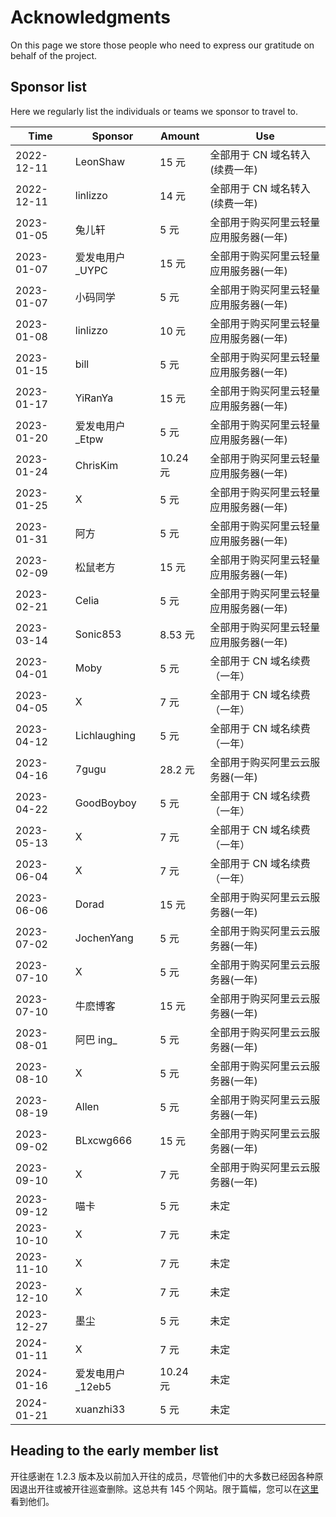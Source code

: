 # Acknowledgments

On this page we store those people who need to express our gratitude on behalf of the project.

## Sponsor list

Here we regularly list the individuals or teams we sponsor to travel to.

| **Time**   | **Sponsor**                      | **Amount** | **Use**                                 |
| ---------- | -------------------------------- | ---------- | --------------------------------------- |
| 2022-12-11 | LeonShaw                         | 15 元       | 全部用于 CN 域名转入(续费一年)   |
| 2022-12-11 | linlizzo                         | 14 元       | 全部用于 CN 域名转入(续费一年)   |
| 2023-01-05 | 兔儿轩                              | 5 元        | 全部用于购买阿里云轻量应用服务器(一年) |
| 2023-01-07 | 爱发电用户_UYPC  | 15 元       | 全部用于购买阿里云轻量应用服务器(一年) |
| 2023-01-07 | 小码同学                             | 5 元        | 全部用于购买阿里云轻量应用服务器(一年) |
| 2023-01-08 | linlizzo                         | 10 元       | 全部用于购买阿里云轻量应用服务器(一年) |
| 2023-01-15 | bill                             | 5 元        | 全部用于购买阿里云轻量应用服务器(一年) |
| 2023-01-17 | YiRanYa                          | 15 元       | 全部用于购买阿里云轻量应用服务器(一年) |
| 2023-01-20 | 爱发电用户_Etpw  | 5 元        | 全部用于购买阿里云轻量应用服务器(一年) |
| 2023-01-24 | ChrisKim                         | 10.24 元    | 全部用于购买阿里云轻量应用服务器(一年) |
| 2023-01-25 | X                                | 5 元        | 全部用于购买阿里云轻量应用服务器(一年) |
| 2023-01-31 | 阿方                               | 5 元        | 全部用于购买阿里云轻量应用服务器(一年) |
| 2023-02-09 | 松鼠老方                             | 15 元       | 全部用于购买阿里云轻量应用服务器(一年) |
| 2023-02-21 | Celia                            | 5 元        | 全部用于购买阿里云轻量应用服务器(一年) |
| 2023-03-14 | Sonic853                         | 8.53 元     | 全部用于购买阿里云轻量应用服务器(一年) |
| 2023-04-01 | Moby                             | 5 元        | 全部用于 CN 域名续费（一年）                        |
| 2023-04-05 | X                                | 7 元        | 全部用于 CN 域名续费（一年）                        |
| 2023-04-12 | Lichlaughing                     | 5 元        | 全部用于 CN 域名续费（一年）                        |
| 2023-04-16 | 7gugu                            | 28.2 元     | 全部用于购买阿里云云服务器(一年)    |
| 2023-04-22 | GoodBoyboy                       | 5 元        | 全部用于 CN 域名续费（一年）                        |
| 2023-05-13 | X                                | 7 元        | 全部用于 CN 域名续费（一年）                        |
| 2023-06-04 | X                                | 7 元        | 全部用于 CN 域名续费（一年）                        |
| 2023-06-06 | Dorad                            | 15 元       | 全部用于购买阿里云云服务器(一年)    |
| 2023-07-02 | JochenYang                       | 5 元        | 全部用于购买阿里云云服务器(一年)    |
| 2023-07-10 | X                                | 5 元        | 全部用于购买阿里云云服务器(一年)    |
| 2023-07-10 | 牛麽博客                             | 15 元       | 全部用于购买阿里云云服务器(一年)    |
| 2023-08-01 | 阿巴 ing_     | 5 元        | 全部用于购买阿里云云服务器(一年)    |
| 2023-08-10 | X                                | 5 元        | 全部用于购买阿里云云服务器(一年)    |
| 2023-08-19 | Allen                            | 5 元        | 全部用于购买阿里云云服务器(一年)    |
| 2023-09-02 | BLxcwg666                        | 15 元       | 全部用于购买阿里云云服务器(一年)    |
| 2023-09-10 | X                                | 7 元        | 全部用于购买阿里云云服务器(一年)    |
| 2023-09-12 | 喵卡                               | 5 元        | 未定                                      |
| 2023-10-10 | X                                | 7 元        | 未定                                      |
| 2023-11-10 | X                                | 7 元        | 未定                                      |
| 2023-12-10 | X                                | 7 元        | 未定                                      |
| 2023-12-27 | 墨尘                               | 5 元        | 未定                                      |
| 2024-01-11 | X                                | 7 元        | 未定                                      |
| 2024-01-16 | 爱发电用户_12eb5 | 10.24 元    | 未定                                      |
| 2024-01-21 | xuanzhi33                        | 5 元        | 未定                                      |

## Heading to the early member list

开往感谢在 1.2.3 版本及以前加入开往的成员，尽管他们中的大多数已经因各种原因退出开往或被开往巡查删除。这总共有 145 个网站。限于篇幅，您可以在[这里](https://github.com/travellings-link/travellings/blob/a439f99eb100a454e419eb65182c980e848a9854/README.md#%E7%BD%91%E7%AB%99%E6%94%B6%E5%BD%95)看到他们。
